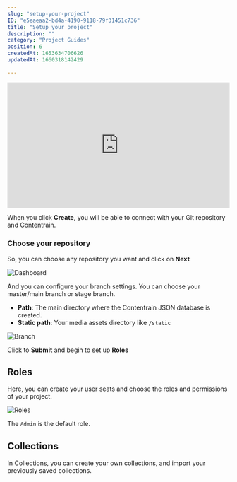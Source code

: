 ```yaml
---
slug: "setup-your-project"
ID: "e5eaeaa2-bd4a-4190-9118-79f31451c736"
title: "Setup your project"
description: ""
category: "Project Guides"
position: 6
createdAt: 1653634706626
updatedAt: 1660318142429

---
```

<iframe style="aspect-ratio:16/9; width:100%;" src="https://www.youtube.com/embed/hdpRGzn1GMI" title="YouTube video player" frameborder="0" allow="accelerometer; autoplay; clipboard-write; encrypted-media; gyroscope; picture-in-picture" allowfullscreen></iframe>

When you click **Create**, you will be able to connect with your Git repository and Contentrain. 

### Choose your repository

So, you can choose any repository you want and click on **Next**

![Dashboard](/images/setup.png)

And you can configure your branch settings. You can choose your master/main branch or stage branch.

- **Path**: The main directory where the Contentrain JSON database is created.
- **Static path**: Your media assets directory like `/static`

![Branch](/images/branch-settings.png)

Click to **Submit** and begin to set up **Roles**

## Roles

Here, you can create your user seats and choose the roles and permissions of your project.

![Roles](/images/roles.png)

The `Admin` is the default role.

## Collections
In Collections, you can create your own collections, and import your previously saved collections.
